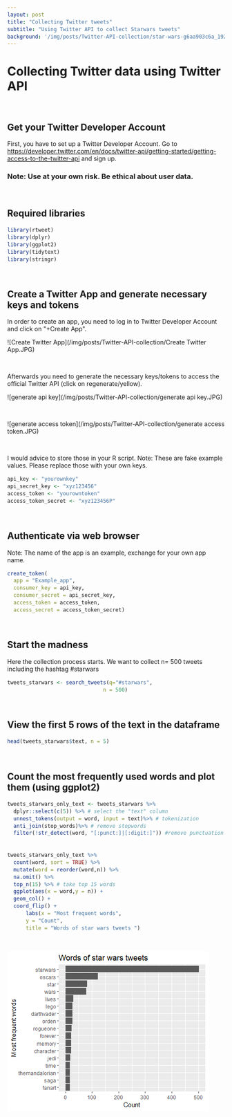 ```yaml
---
layout: post
title: "Collecting Twitter tweets"
subtitle: "Using Twitter API to collect Starwars tweets"
background: '/img/posts/Twitter-API-collection/star-wars-g6aa903c6a_1920.jpg'
---
```


Collecting Twitter data using Twitter API
================

<br>

## Get your Twitter Developer Account

First, you have to set up a Twitter Developer Account. Go to
<https://developer.twitter.com/en/docs/twitter-api/getting-started/getting-access-to-the-twitter-api>
and sign up.

### Note: Use at your own risk. Be ethical about user data.

<br>

## Required libraries

``` r
library(rtweet)
library(dplyr)
library(ggplot2)
library(tidytext)
library(stringr)
```

<br>

## Create a Twitter App and generate necessary keys and tokens

In order to create an app, you need to log in to Twitter Developer
Account and click on "+Create App".

![Create Twitter App](/img/posts/Twitter-API-collection/Create Twitter App.JPG)<!-- -->

<br>

Afterwards you need to generate the necessary keys/tokens to access the
official Twitter API (click on regenerate/yellow). 

![generate api key](/img/posts/Twitter-API-collection/generate api key.JPG)<!-- -->

<br>

![generate access token](/img/posts/Twitter-API-collection/generate access token.JPG)<!-- -->

<br>

I would advice to store those in your R script.
Note: These are fake example values. Please replace those with your own
keys.

``` r
api_key <- "yourownkey"
api_secret_key <- "xyz123456"
access_token <- "yourowntoken"
access_token_secret <- "xyz123456P"
```

<br>

## Authenticate via web browser

Note: The name of the app is an example, exchange for your own app name.

``` r
create_token(
  app = "Example_app",
  consumer_key = api_key,
  consumer_secret = api_secret_key,
  access_token = access_token,
  access_secret = access_token_secret)
```
<br>

## Start the madness

Here the collection process starts. We want to collect n= 500 tweets
including the hashtag #starwars

``` r
tweets_starwars <- search_tweets(q="#starwars",
                               n = 500)
```

<br>

## View the first 5 rows of the text in the dataframe

``` r
head(tweets_starwars$text, n = 5) 
```

<br>

## Count the most frequently used words and plot them (using ggplot2)

``` r
tweets_starwars_only_text <- tweets_starwars %>%
  dplyr::select(c(5)) %>% # select the "text" column
  unnest_tokens(output = word, input = text)%>% # tokenization
  anti_join(stop_words)%>% # remove stopwords
  filter(!str_detect(word, "[:punct:]|[:digit:]")) #remove punctuation and numbers
  

tweets_starwars_only_text %>% 
  count(word, sort = TRUE) %>%
  mutate(word = reorder(word,n)) %>%
  na.omit() %>%
  top_n(15) %>% # take top 15 words
  ggplot(aes(x = word,y = n)) +
  geom_col() +
  coord_flip() +
      labs(x = "Most frequent words",
      y = "Count",
      title = "Words of star wars tweets ")
```

<br>

![starwars_tweets_word_count](/img/posts/Twitter-API-collection/starwars_tweets_word_count.png)<!-- -->

